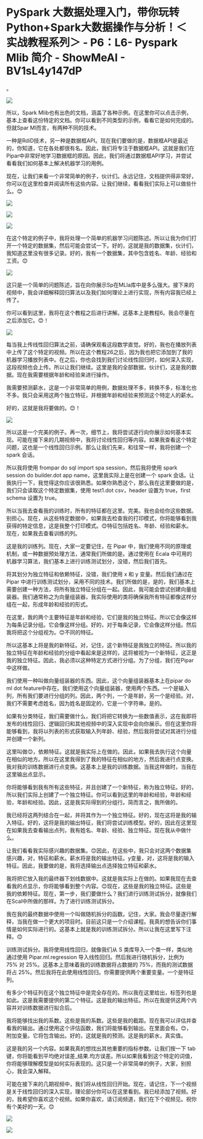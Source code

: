 # PySpark 大数据处理入门，带你玩转Python+Spark大数据操作与分析！＜实战教程系列＞ - P6：L6- Pyspark Mlib 简介 - ShowMeAI - BV1sL4y147dP

。

![](img/f720d66f49fae41d670aae65c8eaadee_1.png)

所以，Spark Mlib也有出色的文档，涵盖了各种示例。在这里你可以点击示例，基本上查看这份特定的文档。你可以看到不同类型的示例，看看它是如何完成的。但就Spar Ml而言，有两种不同的技术。

一种是RdiD技术，另一种是数据框API。现在我们要做的是，数据框API是最近的，你知道，它在各处都很有名。因此，我们将专注于数据框API。这就是我们在Pipar中非常好地学习数据框的原因。因此，我们将通过数据框API学习，并尝试看看我们如何基本上解决机器学习的用例。

现在，让我们来看一个非常简单的例子，伙计们。永远记住，文档提供得非常好，你可以在这里检查并阅读所有这些内容。让我们继续，看看我们实际上可以做些什么。😊

![](img/f720d66f49fae41d670aae65c8eaadee_3.png)

![](img/f720d66f49fae41d670aae65c8eaadee_4.png)

![](img/f720d66f49fae41d670aae65c8eaadee_5.png)

在这个特定的例子中，我将处理一个简单的机器学习问题陈述。所以让我为你们打开一个特定的数据集，然后可能会尝试一下。好的，这就是我的数据集，伙计们，我知道这里没有很多记录。好的，我有一个数据集，其中包含姓名、年龄、经验和工资。😊

![](img/f720d66f49fae41d670aae65c8eaadee_7.png)

这只是一个简单的问题陈述，旨在向你展示Sp在MLla库中是多么强大。接下来的视频中，我会详细解释回归算法以及我们如何理论上进行实现，所有内容我已经上传了。

你可以看到这里，我将在这个教程之后进行讲解。这基本上是教程6。我会尽量在之后添加它。😊！[](img/f720d66f49fae41d670aae65c8eaadee_9.png)

![](img/f720d66f49fae41d670aae65c8eaadee_10.png)

每当我上传线性回归算法之前，请确保观看这段数学直觉。好的，我也在播放列表中上传了这个特定的视频。所以在这个教程26之后，因为我也把它添加到了我的机器学习播放列表中。在之后，你也会找到我们讨论线性回归时，如何深入实现，这段视频也会上传。所以让我们继续。这里是我的全部数据，伙计们，这是我的数据。现在我需要根据年龄和经验来进行操作。

我需要预测薪水，这是一个非常简单的用例，数据处理不多，转换不多，标准化也不多。我只会采用这两个独立特征，并根据年龄和经验来预测这个特定人的薪水。

好的，这就是我将要做的。😊！[](img/f720d66f49fae41d670aae65c8eaadee_12.png)

![](img/f720d66f49fae41d670aae65c8eaadee_13.png)

所以这是一个完美的例子。再一次，细节上，我将尝试逐行向你展示如何基本实现。可能在接下来的几期视频中，我将讨论线性回归等内容。如果我查看这个特定问题，这也是一个线性回归示例。那么让我们先来，和往常一样，我将创建一个 spark 会话。

所以我将使用 frompar do sql import spa session，然后我将使用 spark session do builder.dot app name，这里我实际上是在创建一个 spark 会话。让我执行一下，我觉得这你应该很熟悉。如果你熟悉这个，那么我在这里要做的是，我们只会读取这个特定数据集，使用 test1.dot csv，header 设置为 true，first schema 设置为 true。

所以当我去查看我的训练时，所有的特征都在这里。完美。我也会给你这些数据。别担心。现在，从这些特定数据中，如果我去检查我的打印模式，你将能够看到我获得的特定信息，这是我整个打印模式。😊特征包括姓名、年龄、经验和薪水。现在，如果我去查看训练的列。

这是我的训练列。现在，大家一定要记住，在 Pipar 中，我们使用不同的原理或机制，或一种数据预处理方法，通常我们所做的是。通过使用在 Ecala 中可用的机器学习算法，我们基本上进行训练测试划分，没错，然后我们首先。

将其划分为独立特征和依赖特征，没错，我们使用 x 和 y 变量。然后我们通过在 Pipar 中进行训练测试划分，采用不同的技术。我们所做的是，是的，我们基本上需要创建一种方法，将所有独立特征分组在一起。因此，我可能会尝试创建向量组装器。我们通常称之为向量组装器，我实际使用的类将确保我所有特征都像这样分组在一起，形成年龄和经验的形式。

在这里，我的两个主要特征是年龄和经验，它们是我的独立特征。所以它会像这样为每条记录分组。它会像这样分组。好的，对于每条记录，它会像这样分组。然后我将把这个分组视为。😊不同的特征。

所以这基本上将是我的新特征。对，记住，这个新特征是我独立的特征。所以我的独立特征在年龄和经验的分组中看起来是这样的，这将被视为一个新特征，这正是我的独立特征。因此，我必须以这种特定方式进行分组。为了分组，我们在Pipar中这样做。

我们使用一种叫做向量组装器的东西。因此，这个向量组装器基本上在pipar do ml dot feature中存在。我们使用这个向量组装器，使用两个东西。一个是输入列，所有我们要进行分组的列。因此，两个列，一个是年龄，另一个是经验。对，我们不需要考虑姓名，因为姓名是固定的，它是一个字符串。是的。

如果有分类特征，我们需要做什么，我们将把它转换为一些数值表示，这在我即将发布的线性回归、逻辑回归和其他视频中的深入实现中会向你展示。但在这里你将能够看到，我将以列表的形式获取输入列年龄、经验，然后我将尝试对其进行分组并创建一个新列。

这里叫做😊，依赖特征。这就是我实际上在做的。因此，如果我去执行这个向量在相似的地方。所以在这里我得到了我的特征在相似的地方，然后我进行点变换。我对我的训练数据进行点变换。这基本上是我的训练数据。当我这样做时，当我在这里输出点显示。

你将能够看到我有所有这些特征，并且创建了一个新特征，称为独立特征。好的，所以我们实际上创建了一个独立特征。你可以看到这里的年龄和经验，年龄和经验，年龄和经验。因此，这是我实际得到的分组行。简而言之，我所做的。

我已经将这两列结合在一起，并将其作为一个独立特征。好的，现在这将是我的输入特征。好的，这将是我的输出特征，我们将尝试训练模型。好的，因此在这里现在如果我去查看输出点列，我有姓名、年龄、经验、独立特征。现在我从中做什么。

让我们看看我实际感兴趣的数据集。😊因此，在这些中，我只会对这两个数据集感兴趣，对，特征和薪水。薪水将是我的输出特征。y变量，对，这将是我的输入特征。因此，我要做的是，我将选择输出点选择独立特征和薪水。

我将把它放入我的最终器下划线数据中。这就是我实际上在做的。如果我现在去查看我的点显示，你将能够看到整个内容。😊现在，这些是我的独立特征。这些是我的依赖特征。现在，第一步，我们要做什么？我们进行训练测试拆分，就像我们在Scal中所做的那样。为了进行训练测试拆分。

我在我的最终数据中使用一个叫做随机拆分的函数。记住，大家。我会尽量逐行解释，当我在做一个更大的项目时。目前这只是一个介绍课程。我真的想告诉你们事情是如何实际进行的。这基本上就是我的训练测试拆分。所以让我在这里写下注释。😊

训练测试拆分。我将使用线性回归，就像我们从 S 类库导入一个类一样，类似地通过使用 Pipar.ml.regression 导入线性回归。然后我进行随机拆分，比例为 75% 对 25%。这基本上意味着我的训练数据将占数据的 75%，而我的测试数据将占 25%。然后我将在此使用线性回归。你需要提供两个重要变量。一个是特征列。

有多少个特征列在这个独立特征中是完全存在的。所以我在这里给出，标签列也是如此。这是我需要提供的第二个特征。这是我的输出特征。所以在我提供这两个内容并对训练数据进行拟合后。

我将能够找出我的系数。这些是我的系数。这些是我的截距。现在我可以评估并查看我的输出。通过使用这个评估函数，我们将能够看到输出。在里面会有。😊，附加变量。它将包含输出。好的，这就是我的预测。这是我的薪水，真实值。

这是我的另一个内容。如果我真的想找出其他重要的指标参数。让我们按一下 tab 键，你将能看到平均绝对误差_结果.均方误差。所以如果我看到这个特定的词值，你将能够理解模型是如何实际表现的。这只是一个非常简单的例子，大家，别担心，我会深入解释。

可能在接下来的几期视频中，我们将从线性回归开始。现在，请记住，下一个视频是关于线性回归的深入实现，理论部分你可以在这里看到。我已经添加了视频。好的，我希望你喜欢这个视频。如果你喜欢，请订阅频道，我们在下个视频见。祝你有个美好的一天。😊

![](img/f720d66f49fae41d670aae65c8eaadee_15.png)

![](img/f720d66f49fae41d670aae65c8eaadee_16.png)
